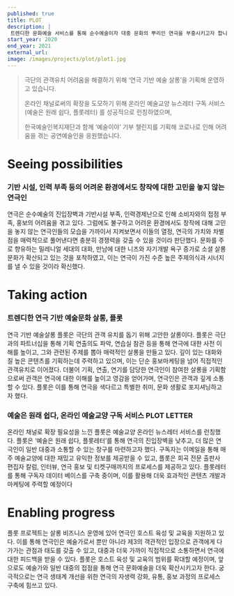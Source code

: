 ```yaml
---
published: true
title: PLOT
description: |
 트렌디한 문화예술 서비스를 통해 순수예술이자 대중 문화의 뿌리인 연극을 부흥시키고자 합니다.
start_year: 2020
end_year: 2021
external_url:
image: /images/projects/plot/plot1.jpg
---
```


>극단의 관객유치 어려움을 해결하기 위해 ‘연극 기반 예술 살롱’을 기획해 운영하고 있습니다. 
>
>온라인 채널로써의 확장을 도모하기 위해 온라인 예술교양 뉴스레터 구독 서비스(예술은 원래 쉽다, 플롯레터) 를 성공적으로 런칭하였으며,
>
>한국예술인복지재단과 함께 ‘예술이야’ 기부 챌린지를 기획해 코로나로 인해 어려움을 겪는 공연예술인을 응원했습니다.


# Seeing possibilities

### 기반 시설, 인력 부족 등의 어려운 환경에서도 창작에 대한 고민을 놓지 않는 연극인

연극은 순수예술의 진입장벽과 기반시설 부족, 인력경제난으로 인해 소비자와의 접점 부족, 홍보의 어려움을 겪고 있다. 그럼에도 불구하고 어려운 환경에서도 창작에 대해 고민을 놓지 않는 연극인들의 모습을 가까이서 지켜보면서 이들의 열정, 연극의 가치와 차별점을 매력적으로 풀어낸다면 충분히 경쟁력을 갖출 수 있을 것이라 판단했다. 문화를 주로 향유하는 밀레니얼 세대의 대화, 만남에 대한 니즈와 자기개발 욕구 증가로 소셜 살롱 문화가 확산되고 있는 것을 포착하였고, 이는 연극이 가진 수준 높은 주제의식과 시너지를 낼 수 있을 것이라 확신했다. 

# Taking action

### 트렌디한 연극 기반 예술문화 살롱, 플롯

연극 기반 예술살롱 플롯은 극단의 관객 유치를 돕기 위해 고안한 살롱이다. 플롯은 극단과의 파트너십을 통해 기획 연출의도 파악, 연습실 참관 등을 통해 연극에 대한 사전 이해를 높이고, 그와 관련된 주제를 뽑아 매력적인 살롱을 만들고 있다. 깊이 있는 대화와 질 높은 콘텐츠를 기획하는데 주력하고 있으며, 이는 단순 홍보마케팅을 넘어 직접적인 관객유치로 이어졌다. 더불어 기획, 연출, 연기를 담당한 연극인이 참여한 살롱을 기획함으로써 관객은 연극에 대한 이해를 높이고 영감을 얻어가며, 연극인은 관객과 깊게 소통할 수 있다. 플롯은 이를 통해 연극을 색다르고 특별한 취미, 문화 생활로 포지셔닝하고자 했다. 

### 예술은 원래 쉽다, 온라인 예술교양 구독 서비스 PLOT LETTER

온라인 채널로 확장 필요성을 느낀 플롯은 예술교양 온라인 뉴스레터 서비스를 런칭했다. 플롯은 ‘예술은 원래 쉽다, 플롯레터’를 통해 연극의 진입장벽을 낮추고, 더 많은 연극인이 일반 대중과 소통할 수 있는 창구를 마련하고자 했다. 구독자는 이메일을 통해 매주 예술교양에 대한 재밌고 유익한 정보를 제공받을 수 있고, 플롯은 희곡 전문 출판사 편집자 칼럼, 인터뷰, 연극 홍보 및 티켓구매까지의 프로세스를 제공하고 있다. 플롯레터를 통해 구독자 데이터 베이스를 구축 중이며, 이를 활용해 더욱 효과적인 콘텐츠 개발과 마케팅에 주력할 예정이다

# Enabling progress

플롯 프로젝트는 살롱 비즈니스 운영에 있어 연극인 호스트 육성 및 교육을 지원하고 있다. 이를 통해 연극인은 예술가로서 뿐만 아니라 제3의 객관적인 입장으로 관객에게 다가가는 관점과 태도를 갖출 수 있고, 대중과 더욱 가까이 직접적으로 소통하면서 연극에 대한 피드백을 받을 수 있다. 플롯은 호스트 육성 및 교육의 범위를 확대할 예정이며, 앞으로도 예술가와 일반 대중의 접점을 통해 연극 문화예술을 더욱 확산시키고자 한다. 궁극적으로는 연극 생태계 개선을 위한 연극의 자생력 강화, 유통, 홍보 과정의 프로세스 구축에 힘쓰고 있다.

